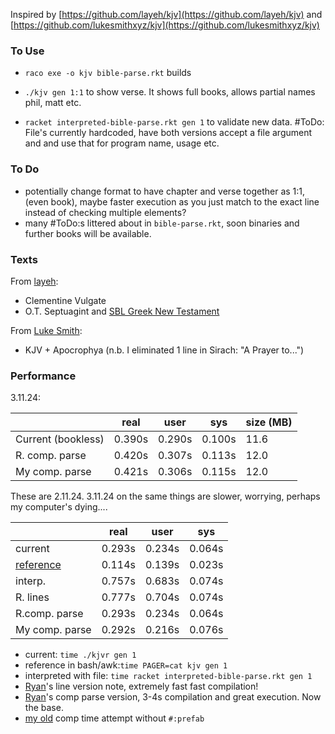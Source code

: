 
Inspired by [https://github.com/layeh/kjv](https://github.com/layeh/kjv) and [https://github.com/lukesmithxyz/kjv](https://github.com/lukesmithxyz/kjv)

### To Use

- `raco exe -o kjv bible-parse.rkt` builds
- `./kjv gen 1:1` to show verse. It shows full books, allows partial names phil, matt etc.

- `racket interpreted-bible-parse.rkt gen 1` to validate new data. #ToDo: File's currently hardcoded, have both versions accept a file argument and and use that for program name, usage etc.

### To Do
- potentially change format to have chapter and verse together as 1:1, (even book), maybe faster execution as you just match to the exact line instead of checking multiple elements? 
- many #ToDo:s littered about in `bible-parse.rkt`, soon binaries and further books will be available.

### Texts

From [layeh](https://github.com/layeh):

- Clementine Vulgate
- O.T. Septuagint and [SBL Greek New Testament](https://en.wikipedia.org/wiki/SBL_Greek_New_Testament)

From [Luke Smith](https://github.com/LukeSmithxyz):

- KJV + Apocrophya (n.b. I eliminated 1 line in Sirach: "A Prayer to...")


### Performance


3.11.24:

|                                                  | real   | user   | sys        | size (MB) |
| ------------------------------------------------ | ------ | ------ | ---------- | ----------|
| Current (bookless)                               | 0.390s | 0.290s | 0.100s     | 11.6      |
| R. comp. parse                                   | 0.420s | 0.307s | 0.113s     | 12.0      |
| My comp. parse                                   | 0.421s | 0.306s | 0.115s     | 12.0      |

These are 2.11.24. 3.11.24 on the same things are slower, worrying, perhaps my computer's dying....

|                                                  | real   | user   | sys        |
| ------------------------------------------------ | ------ | ------ | ---------- |
| current                                          | 0.293s | 0.234s | 0.064s     |
| [reference](https://github.com/lukesmithxyz/kjv) | 0.114s | 0.139s | 0.023s     |
| interp.                                          | 0.757s | 0.683s | 0.074s     |
| R. lines                                         | 0.777s | 0.704s | 0.074s     |
| R.comp. parse                                    | 0.293s | 0.234s | 0.064s     |
| My comp. parse                                   | 0.292s | 0.216s | 0.076s     |


- current: `time ./kjvr gen 1`
- reference in bash/awk:`time PAGER=cat kjv gen 1`
- interpreted with file: `time racket interpreted-bible-parse.rkt gen 1`
- [Ryan](https://www.reddit.com/r/Racket/comments/1gh0z38/how_to_embed_data_from_file_into_static_binary/lux9aob/)'s line version note, extremely fast fast compilation!
- [Ryan](https://www.reddit.com/r/Racket/comments/1gh0z38/how_to_embed_data_from_file_into_static_binary/lux9aob/)'s comp parse version, 3-4s compilation and great execution. Now the base.
- [my old](#dc9063a9a27227f3f2848f8c98974825c2fd58b6) comp time attempt without `#:prefab`